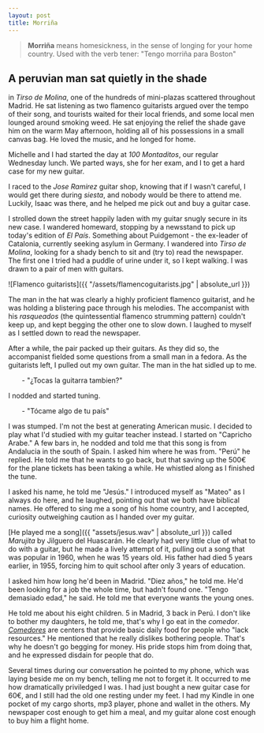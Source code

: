 ```yaml
---
layout: post
title: Morriña
---
```


> **Morriña** means homesickness, in the sense of longing for your home country.
> Used with the verb tener: "Tengo morriña para Boston"

## A peruvian man sat quietly in the shade

in *Tirso de Molina*, one of the hundreds of mini-plazas scattered throughout 
Madrid. He sat listening as two flamenco guitarists argued over the tempo
of their song, and tourists waited for their local friends, and some local men
lounged around smoking weed. He sat enjoying the relief the shade gave him on the 
warm May afternoon, holding all of his possessions in a small canvas bag. He
loved the music, and he longed for home.

Michelle and I had started the day at *100 Montaditos*, our regular Wednesday
lunch. We parted ways, she for her exam, and I to get a hard case for my 
new guitar. 

I raced to the *Jose Ramirez* guitar shop, knowing that if I wasn't careful, I
would get there during *siesta*, and nobody would be there to attend me.
Luckily, Isaac was there, and he helped me pick out and buy a guitar case. 

I strolled down the street happily laden with my guitar snugly secure in its 
new case. I wandered homeward, stopping by a newsstand to pick up today's
edition of *El País*. Something about Puidgemont - the ex-leader of Catalonia,
currently seeking asylum in Germany. I wandered into *Tirso de Molina*, looking
for a shady bench to sit and (try to) read the newspaper. The first one I tried
had a puddle of urine under it, so I kept walking. I was drawn to a pair of men
with guitars.

![Flamenco guitarists]({{ "/assets/flamencoguitarists.jpg" | absolute_url }})

The man in the hat was clearly a highly proficient flamenco guitarist, and he
was holding a blistering pace through his melodies. The accompanist with his
*rasqueados* (the quintessential flamenco strumming pattern) couldn't keep up,
and kept begging the other one to slow down. I laughed to myself as I settled 
down to read the newspaper. 

After a while, the pair packed up their guitars. As they did so, the accompanist
fielded some questions from a small man in a fedora. As the guitarists left, I 
pulled out my own guitar. The man in the hat sidled up to me.

&nbsp;&nbsp;&nbsp;&nbsp;&nbsp;&nbsp; \- "¿Tocas la guitarra tambien?"

I nodded and started tuning.

&nbsp;&nbsp;&nbsp;&nbsp;&nbsp;&nbsp; \- "Tócame algo de tu país"

I was stumped. I'm not the best at generating American music. I decided to play
what I'd studied with my guitar teacher instead. I started on "Capricho Arabe."
A few bars in, he nodded and told me that this song is from Andalucia in the
south of Spain. I asked him where he was from. "Perú" he replied. He told me
that he wants to go back, but that saving up the 500€ for the plane tickets
has been taking a while. He whistled along as I finished the tune.

I asked his name, he told me "Jesús." I introduced myself as "Mateo" as I always
do here, and he laughed, pointing out that we both have biblical names. He
offered to sing me a song of his home country, and I accepted, curiosity outweighing
caution as I handed over my guitar. 

[He played me a song]({{ "assets/jesus.wav" | absolute_url }}) called *Marujita* by Jilguero del Huascarán. He clearly had
very little clue of what to do with a guitar, but he made a lively attempt of it,
pulling out a song that was popular in 1960, when he was 15 years old. His father
had died 5 years earlier, in 1955, forcing him to quit school after only 3 years
of education.

I asked him how long he'd been in Madrid. "Diez años," he told me. He'd been looking
for a job the whole time, but hadn't found one. "Tengo demasiado edad," he said. He
told me that everyone wants the young ones. 

He told me about his eight children. 5 in Madrid, 3 back in Perú. I don't like to
bother my daughters, he told me, that's why I go eat in the *comedor*.
[*Comedores*](http://www.madrid.org/cs/Satellite?c=CM_InfPractica_FA&cid=1354249839089&pagename=ComunidadMadrid%2FEstructura)
are centers that provide basic daily food for people who "lack resources." He
mentioned that he really dislikes bothering people. That's why he doesn't go
begging for money. His pride stops him from doing that, and he expressed disdain
for people that do. 

Several times during our conversation he pointed to my phone, which was laying
beside me on my bench, telling me not to forget it. It occurred to me how
dramatically priviledged I was. I had just bought a new guitar case for 60€, and
I still had the old one resting under my feet. I had my Kindle in one pocket of my
cargo shorts, mp3 player, phone and wallet in the others. My newspaper cost enough
to get him a meal, and my guitar alone cost enough to buy him a flight home.



